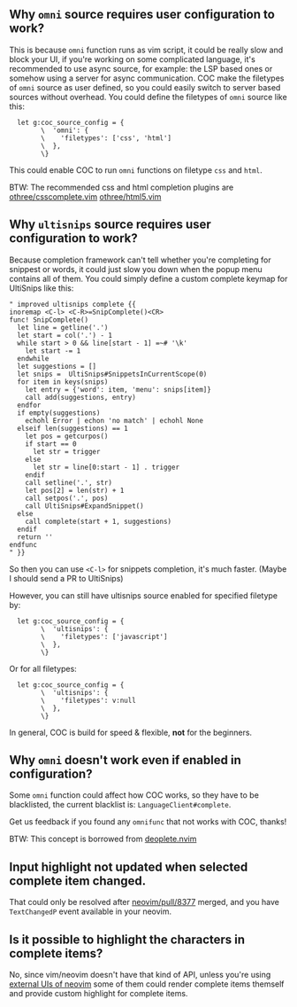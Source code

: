 ## Why `omni` source requires user configuration to work?

This is because `omni` function runs as vim script, it could be really slow and block your UI, if you're working on some complicated language, it's recommended to use async source, for example: the LSP based ones or somehow using a server for async communication. COC make the filetypes of `omni` source as user defined, so you could easily switch to server based sources without overhead. You could define the filetypes of `omni` source like this:

``` vim
  let g:coc_source_config = {
        \  'omni': {
        \    'filetypes': ['css', 'html']
        \  },
        \}
``` 
This could enable COC to run `omni` functions on filetype `css` and `html`.

BTW: The recommended css and html completion plugins are [othree/csscomplete.vim](https://github.com/othree/csscomplete.vim) [othree/html5.vim](https://github.com/othree/html5.vim)

## Why `ultisnips` source requires user configuration to work?

Because completion framework can't tell whether you're completing for snippest or words, it could just slow you down when the popup menu contains all of them. You could simply define a custom complete keymap for UltiSnips like this:

``` vim
" improved ultisnips complete {{
inoremap <C-l> <C-R>=SnipComplete()<CR>
func! SnipComplete()
  let line = getline('.')
  let start = col('.') - 1
  while start > 0 && line[start - 1] =~# '\k'
    let start -= 1
  endwhile
  let suggestions = []
  let snips =  UltiSnips#SnippetsInCurrentScope(0)
  for item in keys(snips)
    let entry = {'word': item, 'menu': snips[item]}
    call add(suggestions, entry)
  endfor
  if empty(suggestions)
    echohl Error | echon 'no match' | echohl None
  elseif len(suggestions) == 1
    let pos = getcurpos()
    if start == 0
      let str = trigger
    else
      let str = line[0:start - 1] . trigger
    endif
    call setline('.', str)
    let pos[2] = len(str) + 1
    call setpos('.', pos)
    call UltiSnips#ExpandSnippet()
  else
    call complete(start + 1, suggestions)
  endif
  return ''
endfunc
" }}
```
So then you can use `<C-l>` for snippets completion, it's much faster.  (Maybe I should send a PR to UltiSnips)

However, you can still have ultisnips source enabled for specified filetype by:
``` vim
  let g:coc_source_config = {
        \  'ultisnips': {
        \    'filetypes': ['javascript']
        \  },
        \}
```
Or for all filetypes:
``` vim
  let g:coc_source_config = {
        \  'ultisnips': {
        \    'filetypes': v:null
        \  },
        \}
```
In general, COC is build for speed & flexible, **not** for the beginners. 

## Why `omni` doesn't work even if enabled in configuration?

Some `omni` function could affect how COC works, so they have to be blacklisted, the current blacklist is: `LanguageClient#complete`.

Get us feedback if you found any `omnifunc` that not works with COC, thanks!

BTW: This concept is borrowed from [deoplete.nvim](https://github.com/Shougo/deoplete.nvim/blob/5d78e1a75d36a719f1f66ee78c635ea05df72b8c/rplugin/python3/deoplete/source/omni.py#L63)

## Input highlight not updated when selected complete item changed.

That could only be resolved after [neovim/pull/8377](https://github.com/neovim/neovim/pull/8377) merged, and you have `TextChangedP` event available in your neovim.

## Is it possible to highlight the characters in complete items?

No, since vim/neovim doesn't have that kind of API, unless you're using [external UIs of neovim](https://github.com/neovim/neovim/wiki/Related-projects#gui) some of them could render complete items themself and provide custom highlight for complete items. 